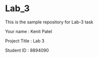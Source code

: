 # Lab_3
This is the sample repository for Lab-3 task

Your name : Kenit Patel

Project Title : Lab 3

Student ID : 8894090

